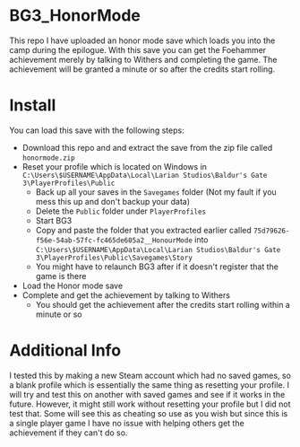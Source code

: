 # BG3_HonorMode
This repo I have uploaded an honor mode save which loads you into the camp during the epilogue. With this save you can get the Foehammer achievement merely by talking to Withers and completing the game. The achievement will be granted a minute or so after the credits start rolling.

# Install
You can load this save with the following steps:

* Download this repo and and extract the save from the zip file called `honormode.zip`
* Reset your profile which is located on Windows in `C:\Users\$USERNAME\AppData\Local\Larian Studios\Baldur's Gate 3\PlayerProfiles\Public`
    * Back up all your saves in the `Savegames` folder (Not my fault if you mess this up and don't backup your data)
    * Delete the `Public` folder under `PlayerProfiles`
    * Start BG3
    * Copy and paste the folder that you extracted earlier called `75d79626-f56e-54ab-57fc-fc465de605a2__HonourMode` into `C:\Users\$USERNAME\AppData\Local\Larian Studios\Baldur's Gate 3\PlayerProfiles\Public\Savegames\Story`
    * You might have to relaunch BG3 after if it doesn't register that the game is there
* Load the Honor mode save
* Complete and get the achievement by talking to Withers
    * You should get the achievement after the credits start rolling within a minute or so

# Additional Info

I tested this by making a new Steam account which had no saved games, so a blank profile which is essentially the same thing as resetting your profile. I will try and test this on another with saved games and see if it works in the future. However, it might still work without resetting your profile but I did not test that. Some will see this as cheating so use as you wish but since this is a single player game I have no issue with helping others get the achievement if they can't do so.
